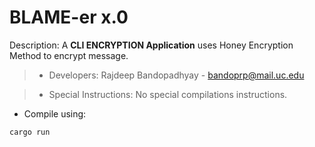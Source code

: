 # BLAME-er x.0

 Description: A **CLI ENCRYPTION Application** uses Honey Encryption Method to encrypt message.

> * Developers:
> Rajdeep Bandopadhyay - bandoprp@mail.uc.edu


> * Special Instructions:
> No special compilations instructions.

* Compile using:
```
cargo run
```
